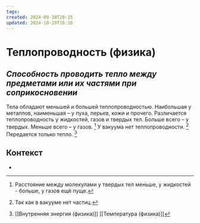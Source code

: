 ```yaml
---
tags: 
created: 2024-09-18T20:15
updated: 2024-10-29T16:16
---
```

# Теплопроводность (физика)

## ***Способность проводить тепло между предметами или их частями при соприкосновении***

Тела обладают меньшей и большей теплопроводностью. Наибольшая у металлов, наименьшая – у пуха, перьев, кожи и прочего.
Различается теплопроводность у жидкостей, газов и твердых тел. Больше всего – у твердых. Меньше всего – у газов. [^1]
У вакуума нет теплопроводности. [^2]
Передается только тепло. [^3]
## Контекст
- 

[^1]: Расстояние между молекулами у твердых тел меньше, у жидкостей - больше, у газов ещё пуще.
[^2]: Так как в вакууме нет частиц.
[^3]: [[Внутренняя энергия (физика)]]
[[Температура (физика)]]